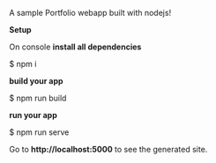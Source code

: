 A sample Portfolio webapp built with nodejs!

**Setup**

On console
  **install all dependencies**
  
  $ npm i
  
  **build your app**
  
  $ npm run build
  
  **run your app**
  
  $ npm run serve


Go to **http://localhost:5000** to see the generated site.
